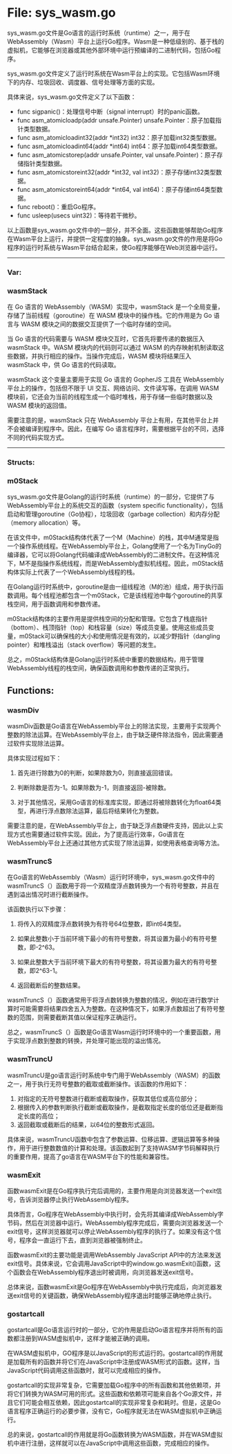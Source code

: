 # File: sys_wasm.go

sys_wasm.go文件是Go语言的运行时系统（runtime）之一，用于在WebAssembly（Wasm）平台上运行Go程序。Wasm是一种低级别的、基于栈的虚拟机，它能够在浏览器或其他外部环境中运行预编译的二进制代码，包括Go程序。

sys_wasm.go文件定义了运行时系统在Wasm平台上的实现。它包括Wasm环境下的内存、垃圾回收、调度器、信号处理等方面的实现。

具体来说，sys_wasm.go文件定义了以下函数：

- func sigpanic()：处理信号中断（signal interrupt）时的panic函数。
- func asm_atomicloadp(addr unsafe.Pointer) unsafe.Pointer：原子加载指针类型数据。
- func asm_atomicloadint32(addr *int32) int32：原子加载int32类型数据。
- func asm_atomicloadint64(addr *int64) int64：原子加载int64类型数据。
- func asm_atomicstorep(addr unsafe.Pointer, val unsafe.Pointer)：原子存储指针类型数据。
- func asm_atomicstoreint32(addr *int32, val int32)：原子存储int32类型数据。
- func asm_atomicstoreint64(addr *int64, val int64)：原子存储int64类型数据。
- func reboot()：重启Go程序。
- func usleep(usecs uint32)：等待若干微秒。

以上函数是sys_wasm.go文件中的一部分，并不全面。这些函数能够帮助Go程序在Wasm平台上运行，并提供一定程度的抽象。sys_wasm.go文件的作用是将Go程序的运行时系统与Wasm平台结合起来，使Go程序能够在Web浏览器中运行。




---

### Var:

### wasmStack

在 Go 语言的 WebAssembly（WASM）实现中，wasmStack 是一个全局变量，存储了当前线程（goroutine）在 WASM 模块中的操作栈。它的作用是为 Go 语言与 WASM 模块之间的数据交互提供了一个临时存储的空间。

当 Go 语言的代码需要与 WASM 模块交互时，它首先将要传递的数据压入 wasmStack 中。WASM 模块内的代码则可以通过 WASM 的内存映射机制读取这些数据，并执行相应的操作。当操作完成后，WASM 模块将结果压入 wasmStack 中，供 Go 语言的代码读取。

wasmStack 这个变量主要用于实现 Go 语言的 GopherJS 工具在 WebAssembly 平台上的操作，包括但不限于 UI 交互、网络访问、文件读写等。在调用 WASM 模块前，它还会为当前的线程生成一个临时堆栈，用于存储一些临时数据以及 WASM 模块的返回值。

需要注意的是，wasmStack 只在 WebAssembly 平台上有用，在其他平台上并不会被编译到程序中。因此，在编写 Go 语言程序时，需要根据平台的不同，选择不同的代码实现方式。






---

### Structs:

### m0Stack

sys_wasm.go文件是Golang的运行时系统（runtime）的一部分，它提供了与WebAssembly平台上的系统交互的函数（system specific functionality），包括启动和管理goroutine（Go协程），垃圾回收（garbage collection）和内存分配（memory allocation）等。

在该文件中，m0Stack结构体代表了一个M（Machine）的栈，其中M通常是指一个操作系统线程。在WebAssembly平台上，Golang使用了一个名为TinyGo的编译器，它可以将Golang代码编译成WebAssembly的二进制文件。在这种情况下，M不是指操作系统线程，而是WebAssembly虚拟机线程。因此，m0Stack结构体实际上代表了一个WebAssembly线程的栈。

在Golang运行时系统中，goroutine是由一组线程池（M的池）组成，用于执行函数调用。每个线程池都包含一个m0Stack，它是该线程池中每个goroutine的共享栈空间，用于函数调用和参数传递。

m0Stack结构体的主要作用是提供栈空间的分配和管理。它包含了栈底指针（bottom）、栈顶指针（top）和栈容量（size）等成员变量。使用这些成员变量，m0Stack可以确保栈的大小和使用情况是有效的，以减少野指针（dangling pointer）和堆栈溢出（stack overflow）等问题的发生。

总之，m0Stack结构体是Golang运行时系统中重要的数据结构，用于管理WebAssembly线程的栈空间，确保函数调用和参数传递的正常执行。



## Functions:

### wasmDiv

wasmDiv函数是Go语言在WebAssembly平台上的除法实现，主要用于实现两个整数的除法运算。在WebAssembly平台上，由于缺乏硬件除法指令，因此需要通过软件实现除法运算。

具体实现过程如下：

1. 首先进行除数为0的判断，如果除数为0，则直接返回错误。

2. 判断除数是否为-1。如果除数为-1，则直接返回-被除数。

3. 对于其他情况，采用Go语言的标准库实现，即通过将被除数转化为float64类型，再进行浮点数除法运算，最后将结果转化为整数。

需要注意的是，在WebAssembly平台上，由于缺乏浮点数硬件支持，因此以上实现方式也需要通过软件实现。因此，为了提高运行效率，Go语言在WebAssembly平台上还通过其他方式实现了除法运算，如使用表格查询等方法。



### wasmTruncS

在Go语言的WebAssembly（Wasm）运行时环境中，sys_wasm.go文件中的wasmTruncS（）函数用于将一个双精度浮点数转换为一个有符号整数，并且在遇到溢出情况时进行截断操作。

该函数执行以下步骤：

1. 将传入的双精度浮点数转换为有符号64位整数，即int64类型。

2. 如果此整数小于当前环境下最小的有符号整数，将其设置为最小的有符号整数，即-2^63。

3. 如果此整数大于当前环境下最大的有符号整数，将其设置为最大的有符号整数，即2^63-1。

4. 返回截断后的整数结果。

wasmTruncS（）函数通常用于将浮点数转换为整数的情况，例如在进行数学计算时可能需要将结果四舍五入为整数。在这种情况下，如果浮点数超出了有符号整数的范围，则需要截断其值以保证程序正确运行。

总之，wasmTruncS（）函数是Go语言Wasm运行时环境中的一个重要函数，用于实现浮点数到整数的转换，并处理可能出现的溢出情况。



### wasmTruncU

wasmTruncU是go语言运行时系统中专门用于WebAssembly（WASM）的函数之一，用于执行无符号整数的截取或截断操作。该函数的作用如下：

1. 对指定的无符号整数进行截断或截取操作，获取其低位或高位部分；
2. 根据传入的参数判断执行截断或截取操作，是截取指定长度的低位还是截断指定长度的高位；
3. 返回截取或截断后的结果，以64位的整数形式返回。

具体来说，wasmTruncU函数中包含了参数运算、位移运算、逻辑运算等多种操作，用于进行整数数值的计算和处理。该函数起到了支持WASM字节码解释执行的重要作用，提高了go语言在WASM平台下的性能和兼容性。



### wasmExit

函数wasmExit是在Go程序执行完后调用的，主要作用是向浏览器发送一个exit信号，告诉浏览器停止执行WebAssembly程序。

具体而言，Go程序在WebAssembly中执行时，会先将其编译成WebAssembly字节码，然后在浏览器中运行。WebAssembly程序完成后，需要向浏览器发送一个exit信号，这样浏览器就可以停止WebAssembly程序的执行了。如果没有这个信号，程序会一直运行下去，直到浏览器被强制终止。

函数wasmExit的主要功能是调用WebAssembly JavaScript API中的方法来发送exit信号。具体来说，它会调用JavaScript中的window.go.wasmExit()函数，这个函数会在WebAssembly程序退出时被调用，向浏览器发送exit信号。

总体来说，函数wasmExit是Go程序在WebAssembly中执行完成后，向浏览器发送exit信号的关键函数，确保WebAssembly程序退出时能够正确地停止执行。



### gostartcall

gostartcall是Go语言运行时的一部分，它的作用是启动Go语言程序并将所有的函数都注册到WASM虚拟机中，这样才能被正确的调用。

在WASM虚拟机中，GO程序是以JavaScript的形式运行的。gostartcall的作用就是加载所有的函数并将它们在JavaScript中注册成WASM形式的函数。这样，当JavaScript代码调用这些函数时，就可以完成相应的操作。

gostartcall的实现非常复杂，它需要加载Go程序中的所有函数和其他依赖项，并将它们转换为WASM可用的形式。这些函数和依赖项可能来自各个Go源文件，并且它们可能会相互依赖，因此gostartcall的实现非常复杂和耗时。但是，这是Go语言程序正确运行的必要步骤，没有它，Go程序就无法在WASM虚拟机中正确运行。

总的来说，gostartcall的作用就是将Go函数转换为WASM函数，并在WASM虚拟机中进行注册，这样就可以在JavaScript中调用这些函数，完成相应的操作。



